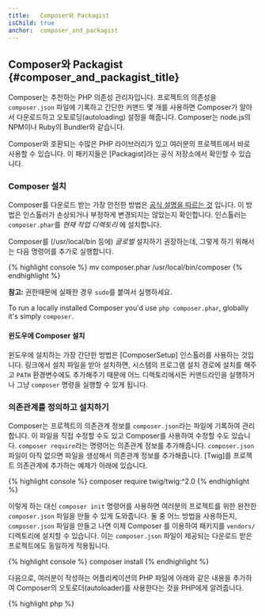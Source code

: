 ```yaml
---
title:   Composer와 Packagist
isChild: true
anchor:  composer_and_packagist
---
```


## Composer와 Packagist {#composer_and_packagist_title}

Composer는 추천하는 PHP 의존성 관리자입니다. 프로젝트의 의존성을 `composer.json` 파일에 기록하고 간단한 커맨드 몇 개를
사용하면 Composer가 알아서 다운로드하고 오토로딩(autoloading) 설정을 해줍니다. Composer는 node.js의 NPM이나 Ruby의 Bundler와 같습니다.

Composer와 호환되는 수많은 PHP 라이브러리가 있고 여러분의 프로젝트에서 바로 사용할 수 있습니다. 이 패키지들은
[Packagist]라는 공식 저장소에서 확인할 수 있습니다.

### Composer 설치

Composer를 다운로드 받는 가장 안전한 방법은 [공식 설명을 따르는 것](https://getcomposer.org/download/) 입니다.
이 방법은 인스톨러가 손상되거나 부정하게 변경되지는 않았는지 확인합니다.
인스톨러는 `composer.phar`를 _현재 작업 디렉토리_ 에 설치합니다.

Composer를 (/usr/local/bin 등에) *글로벌* 설치하기 권장하는데, 그렇게 하기 위해서는 다음 명령어를 추가로 실행합니다.

{% highlight console %}
mv composer.phar /usr/local/bin/composer
{% endhighlight %}

**참고:** 권한때문에 실패한 경우 `sudo`를 붙여서 실행하세요.

To run a locally installed Composer you'd use `php composer.phar`, globally it's simply `composer`.

#### 윈도우에 Composer 설치

윈도우에 설치하는 가장 간단한 방법은 [ComposerSetup] 인스톨러를 사용하는 것입니다. 링크에서 설치 파일을 받아 설치하면,
시스템의 프로그램 설치 경로에 설치를 해주고 `PATH` 환경변수에도 추가해주기 때문에 어느 디렉토리에서든 커맨드라인을
실행하거나 그냥 `composer` 명령을 실행할 수 있게 됩니다.

### 의존관계를 정의하고 설치하기

Composer는 프로젝트의 의존관계 정보를 `composer.json`라는 파일에 기록하여 관리합니다. 이 파일을 직접 수정할 수도 있고
Composer를 사용하여 수정할 수도 있습니다. `composer require`라는 명령어는 의존관계 정보를 추가해줍니다. `composer.json`
파일이 아직 없으면 파일을 생성해서 의존관계 정보를 추가해줍니다. [Twig]를 프로젝트 의존관계에 추가하는 예제가 아래에
있습니다.

{% highlight console %}
composer require twig/twig:^2.0
{% endhighlight %}

이렇게 하는 대신 `composer init` 명령어를 사용하면 여러분의 프로젝트를 위한 완전한 `composer.json` 파일을 만들 수 있게
도와줍니다. 둘 중 어느 방법을 사용하든지, `composer.json` 파일을 만들고 나면 이제 Composer 를 이용하여 패키지를
`vendors/` 디렉토리에 설치할 수 있습니다.
이는 `composer.json` 파일이 제공되는 다운로드 받은 프로젝트에도 동일하게 적용됩니다.

{% highlight console %}
composer install
{% endhighlight %}

다음으로, 여러분이 작성하는 어플리케이션의 PHP 파일에 아래와 같은 내용을 추가하여 Composer의 오토로더(autoloader)를
사용한다는 것을 PHP에게 알려줍니다.

{% highlight php %}
<?php
require 'vendor/autoload.php';
{% endhighlight %}

이제 여러분은 필요한 의존 라이브러리를 사용할 수 있습니다. 그 라이브러리들은 필요할 때 자동으로 로드될 것입니다.

### 의존관계 정보 업데이트하기

`composer install` 명령어를 처음 실행하면 Composer는 설치한 패키지들의 버전을 기록한 `composer.lock` 파일을 생성합니다.
프로젝트를 공유할 때 `composer.lock` 파일을 같이 포함시켜서, 다른 사람이 `composer install` 명령어를 실행했을 때
동일한 버전의 패키지를 받도록 하세요. 의존관계
정보를 업데이트하고 싶으면 `composer update` 명령어를 실행하면 됩니다.
배포할 때에는 `composer update`를 사용하지 말고 `composer install`를 사용하세요.
그렇지 않으면 배포 환경에는 다른 버전의 패키지를 사용하게 될 수도 있습니다.

이런 점은 여러분이 사용하는 패키지 버전을 유연하게 관리하려고 할 때 가장 유용할 것입니다. 예를 들어 `~1.8` 이라고
버전을 지정한 것은 "`1.8.0` 보다는 높은 버전이지만 `2.0.x-dev` 버전보다는 낮은 버전"을 의미합니다. `*` 와일드카드
문자를 사용해서 `1.8.*` 이라고 표현하는 것도 동일한 의미입니다. `composer update` 명령어를 실행하면 지정된 제한 사항에
맞는 최신 버전으로 의존관계 정보를 업데이트해 줍니다.

### 업데이트 알림 받기

[libraries.io]라는 웹 서비스에 가입하여 새 버전 알림을 받을 수 있습니다. 이 웹 서비스는 당신에게 의존성을 모니터링 하고 업데이트 내용을 알려줄 수 있습니다.

### 의존 패키지들의 보안 이슈 확인하기

[Security Advisories Checker]는 `composer.lock` 파일을 확인하여 여러분의 의존관계를 업데이트해야 하는지 알려주는
웹 서비스와 커맨드라인 도구입니다.

### Composer를 이용하여 전역 의존 패키지들 관리하기

Composer는 전역 의존성과 바이너리(실행파일) 또한 관리 가능합니다. 사용법은 아주 간단합니다. 그저 모든 커맨드 앞에
`global`만 붙이면 됩니다. PHPUnit을 인스톨 하고 싶고, 이것이 전역에서 사용가능하다면 다음과 같이 커맨드를 입력할 수
있습니다.

{% highlight console %}
composer global require phpunit/phpunit
{% endhighlight %}

위 명령어는 의존 패키지들을 위치할 `~/.composer` 폴더를 생성합니다(이미 있다면 그냥 넘어가겠죠?). 설치된 패키지가
어디에서든 실행되어야 할 바이너리(실행파일)를 갖고 있다면, 이를 실행하기 위해서 `~/.composer/vendor/bin`폴더를
`$PATH`변수에 추가해야 합니다.

* [알아보기: Composer][Learn about Composer]

(역주 : 그리고 놀랍게도 Composer는 한국어 메뉴얼이 존재합니다!)

* [Composer 한글 웹사이트][Composer Korean]

[Packagist]: https://packagist.org/
[Twig]: https://twig.symfony.com/
[libraries.io]: https://libraries.io/
[Security Advisories Checker]: https://security.symfony.com/
[Learn about Composer]: https://getcomposer.org/doc/00-intro.md
[ComposerSetup]: https://getcomposer.org/Composer-Setup.exe
[Composer Korean]: http://xpressengine.github.io/Composer-korean-docs/
